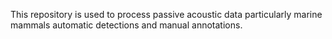This repository is used to process passive acoustic data particularly marine mammals automatic detections and manual annotations.